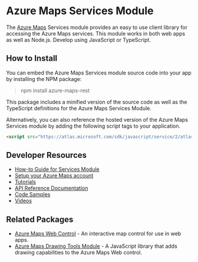 # Azure Maps Services Module

The [Azure Maps](https://azure.com/maps) Services module provides an easy to use client library for accessing the Azure Maps services. This module works in both web apps as well as Node.js. Develop using JavaScript or TypeScript.

## How to Install

You can embed the Azure Maps Services module source code into your app by installing the NPM package:

> npm install azure-maps-rest

This package includes a minified version of the source code as well as the TypeScript definitions for the Azure Maps Services Module. 


Alternatively, you can also reference the hosted version of the Azure Maps Services module by adding the following script tags to your application. 

```html
<script src="https://atlas.microsoft.com/sdk/javascript/service/2/atlas-service.min.js"></script>
```

## Developer Resources

* [How-to Guide for Services Module](https://docs.microsoft.com/azure/azure-maps/how-to-use-services-module)
* [Setup your Azure Maps account](https://docs.microsoft.com/azure/azure-maps/how-to-manage-account-keys)
* [Tutorials](https://docs.microsoft.com/azure/azure-maps/tutorial-search-location)
* [API Reference Documentation](https://docs.microsoft.com/rest/api/maps/)
* [Code Samples](https://azuremapscodesamples.azurewebsites.net/index.html#Services-Module)
* [Videos](https://aka.ms/AzureMapsVideos)

## Related Packages

* [Azure Maps Web Control](https://www.npmjs.com/package/azure-maps-control) - An interactive map control for use in web apps. 
* [Azure Maps Drawing Tools Module](https://www.npmjs.com/package/azure-maps-drawing-tools) - A JavaScript library that adds drawing capabilities to the Azure Maps Web control.